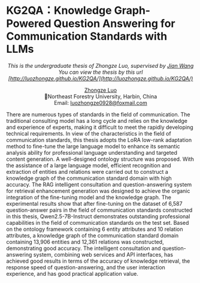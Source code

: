 # KG2QA：Knowledge Graph-Powered Question Answering for Communication Standards with LLMs

<div align="center">
  
*This is the undergraduate thesis of Zhongze Luo, supervised by [Jian Wang](https://ccec.nefu.edu.cn/info/1043/1843.htm)* <br>
*You can view the thesis by this url* <br>
*[http://luozhongze.github.io/KG2QA/](http://luozhongze.github.io/KG2QA/)* <br>

[Zhongze Luo](https://luozhongze.github.io) <br>
🌲Northeast Forestry University, Harbin, China <br>
Email: luozhongze0928@foxmail.com <br>

</div>

There are numerous types of standards in the field of communication. The traditional consulting model has a long cycle and relies on the knowledge and experience of experts, making it difficult to meet the rapidly developing technical requirements. In view of the characteristics in the field of communication standards, this thesis adopts the LoRA low-rank adaptation method to fine-tune the large language model to enhance its semantic analysis ability for professional language understanding and targeted content generation. A well-designed ontology structure was proposed. With the assistance of a large language model, efficient recognition and extraction of entities and relations were carried out to construct a knowledge graph of the communication standard domain with high accuracy. The RAG intelligent consultation and question-answering system for retrieval enhancement generation was designed to achieve the organic integration of the fine-tuning model and the knowledge graph. The experimental results show that after fine-tuning on the dataset of 6,587 question-answer pairs in the field of communication standards constructed in this thesis, Qwen2.5-7B-Instruct demonstrates outstanding professional capabilities in the field of communication standards on the test set. Based on the ontology framework containing 6 entity attributes and 10 relation attributes, a knowledge graph of the communication standard domain containing 13,906 entities and 12,361 relations was constructed, demonstrating good accuracy. The intelligent consultation and question-answering system, combining web services and API interfaces, has achieved good results in terms of the accuracy of knowledge retrieval, the response speed of question-answering, and the user interaction experience, and has good practical application value.

<div align="center">

